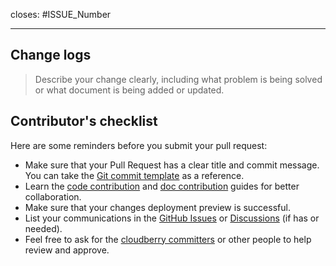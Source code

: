 <!--Thank you for contributing! -->

<!--In case of an existing issue or discussions, please reference it-->
closes: #ISSUE_Number
<!--Remove this section if no corresponding issue.-->

---

## Change logs

> Describe your change clearly, including what problem is being solved or what document is being added or updated.

## Contributor's checklist

Here are some reminders before you submit your pull request:

* Make sure that your Pull Request has a clear title and commit message. You can take the [Git commit template](https://github.com/apache/cloudberry/blob/main/.gitmessage) as a reference.
* Learn the [code contribution](https://cloudberry.apache.org/contribute/code) and [doc contribution](https://cloudberry.apache.org/contribute/doc) guides for better collaboration.
* Make sure that your changes deployment preview is successful.
* List your communications in the [GitHub Issues](https://github.com/apache/cloudberry-site/issues) or [Discussions](https://github.com/apache/cloudberry/discussions) (if has or needed).
* Feel free to ask for the [cloudberry committers](https://github.com/orgs/apache/teams/cloudberry-committers) or other people to help review and approve.
